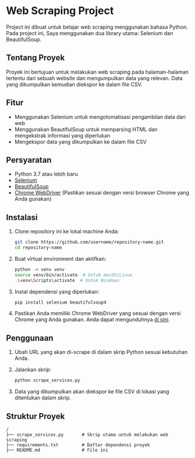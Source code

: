 # Web Scraping Project

Project ini dibuat untuk belajar web scraping menggunakan bahasa Python. Pada project ini, Saya menggunakan dua library utama: Selenium dan BeautifulSoup.

## Tentang Proyek

Proyek ini bertujuan untuk melakukan web scraping pada halaman-halaman tertentu dari sebuah website dan mengumpulkan data yang relevan. Data yang dikumpulkan kemudian diekspor ke dalam file CSV.

## Fitur

- Menggunakan Selenium untuk mengotomatisasi pengambilan data dari web
- Menggunakan BeautifulSoup untuk memparsing HTML dan mengekstrak informasi yang diperlukan
- Mengekspor data yang dikumpulkan ke dalam file CSV

## Persyaratan

- Python 3.7 atau lebih baru
- [Selenium](https://pypi.org/project/selenium/)
- [BeautifulSoup](https://pypi.org/project/beautifulsoup4/)
- [Chrome WebDriver](https://sites.google.com/a/chromium.org/chromedriver/) (Pastikan sesuai dengan versi browser Chrome yang Anda gunakan)

## Instalasi

1. Clone repository ini ke lokal machine Anda:

    ```sh
    git clone https://github.com/username/repository-name.git
    cd repository-name
    ```

2. Buat virtual environment dan aktifkan:

    ```sh
    python -m venv venv
    source venv/bin/activate  # Untuk macOS/Linux
    .\venv\Scripts\activate  # Untuk Windows
    ```

3. Instal dependensi yang diperlukan:

    ```sh
    pip install selenium beautifulsoup4
    ```

4. Pastikan Anda memiliki Chrome WebDriver yang sesuai dengan versi Chrome yang Anda gunakan. Anda dapat mengunduhnya [di sini](https://sites.google.com/a/chromium.org/chromedriver/).

## Penggunaan

1. Ubah URL yang akan di-scrape di dalam skrip Python sesuai kebutuhan Anda.
2. Jalankan skrip:

    ```sh
    python scrape_services.py
    ```

3. Data yang dikumpulkan akan diekspor ke file CSV di lokasi yang ditentukan dalam skrip.

## Struktur Proyek

```plaintext
/
├── scrape_services.py       # Skrip utama untuk melakukan web scraping
├── requirements.txt         # Daftar dependensi proyek
├── README.md                # File ini
